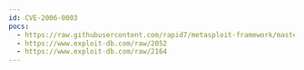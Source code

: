 ```yaml
---
id: CVE-2006-0003
pocs:
  - https://raw.githubusercontent.com/rapid7/metasploit-framework/master/modules/exploits/windows/browser/ie_createobject.rb
  - https://www.exploit-db.com/raw/2052
  - https://www.exploit-db.com/raw/2164
---
```

